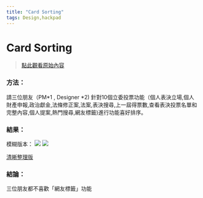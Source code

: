 ```yaml
---
title: "Card Sorting"
tags: Design,hackpad
---
```


# Card Sorting

> [點此觀看原始內容](https://g0v.hackpad.tw/QzWpgXhtRCK)


### 方法：

請三位朋友（PM\*1 , Designer \*2) 針對10個立委投票功能（個人表決立場,個人財產申報,政治獻金,法條修正案,法案,表決搜尋,上一屆得票數,查看表決投票名單和完整內容,個人提案,熱門搜尋,網友標籤)進行功能喜好排序。


### 結果：

模糊版本：
![](https://g0vhackmd.blob.core.windows.net/g0v-hackmd-images/upload_3a2c39d9832dea2145c4ab4d454327c6)
![](https://g0vhackmd.blob.core.windows.net/g0v-hackmd-images/upload_5c13b15bedc71c4b9fa55b5550d3638a)

[清晰整理版](https://trello.com/b/xfvFWYhK/vote4tw)

### 結論：

三位朋友都不喜歡「網友標籤」功能

